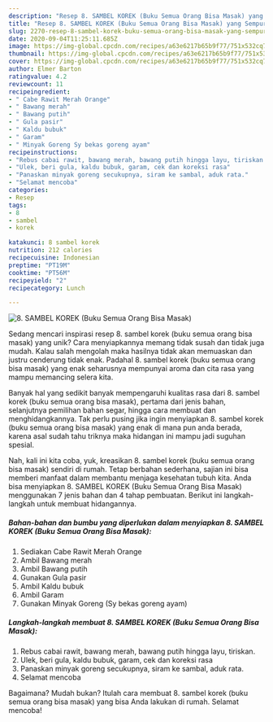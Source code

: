 ```yaml
---
description: "Resep 8. SAMBEL KOREK (Buku Semua Orang Bisa Masak) yang Sempurna"
title: "Resep 8. SAMBEL KOREK (Buku Semua Orang Bisa Masak) yang Sempurna"
slug: 2270-resep-8-sambel-korek-buku-semua-orang-bisa-masak-yang-sempurna
date: 2020-09-04T11:25:11.685Z
image: https://img-global.cpcdn.com/recipes/a63e6217b65b9f77/751x532cq70/8-sambel-korek-buku-semua-orang-bisa-masak-foto-resep-utama.jpg
thumbnail: https://img-global.cpcdn.com/recipes/a63e6217b65b9f77/751x532cq70/8-sambel-korek-buku-semua-orang-bisa-masak-foto-resep-utama.jpg
cover: https://img-global.cpcdn.com/recipes/a63e6217b65b9f77/751x532cq70/8-sambel-korek-buku-semua-orang-bisa-masak-foto-resep-utama.jpg
author: Elmer Barton
ratingvalue: 4.2
reviewcount: 11
recipeingredient:
- " Cabe Rawit Merah Orange"
- " Bawang merah"
- " Bawang putih"
- " Gula pasir"
- " Kaldu bubuk"
- " Garam"
- " Minyak Goreng Sy bekas goreng ayam"
recipeinstructions:
- "Rebus cabai rawit, bawang merah, bawang putih hingga layu, tiriskan."
- "Ulek, beri gula, kaldu bubuk, garam, cek dan koreksi rasa"
- "Panaskan minyak goreng secukupnya, siram ke sambal, aduk rata."
- "Selamat mencoba"
categories:
- Resep
tags:
- 8
- sambel
- korek

katakunci: 8 sambel korek 
nutrition: 212 calories
recipecuisine: Indonesian
preptime: "PT19M"
cooktime: "PT56M"
recipeyield: "2"
recipecategory: Lunch

---
```



![8. SAMBEL KOREK (Buku Semua Orang Bisa Masak)](https://img-global.cpcdn.com/recipes/a63e6217b65b9f77/751x532cq70/8-sambel-korek-buku-semua-orang-bisa-masak-foto-resep-utama.jpg)

Sedang mencari inspirasi resep 8. sambel korek (buku semua orang bisa masak) yang unik? Cara menyiapkannya memang tidak susah dan tidak juga mudah. Kalau salah mengolah maka hasilnya tidak akan memuaskan dan justru cenderung tidak enak. Padahal 8. sambel korek (buku semua orang bisa masak) yang enak seharusnya mempunyai aroma dan cita rasa yang mampu memancing selera kita.

Banyak hal yang sedikit banyak mempengaruhi kualitas rasa dari 8. sambel korek (buku semua orang bisa masak), pertama dari jenis bahan, selanjutnya pemilihan bahan segar, hingga cara membuat dan menghidangkannya. Tak perlu pusing jika ingin menyiapkan 8. sambel korek (buku semua orang bisa masak) yang enak di mana pun anda berada, karena asal sudah tahu triknya maka hidangan ini mampu jadi suguhan spesial.




Nah, kali ini kita coba, yuk, kreasikan 8. sambel korek (buku semua orang bisa masak) sendiri di rumah. Tetap berbahan sederhana, sajian ini bisa memberi manfaat dalam membantu menjaga kesehatan tubuh kita. Anda bisa menyiapkan 8. SAMBEL KOREK (Buku Semua Orang Bisa Masak) menggunakan 7 jenis bahan dan 4 tahap pembuatan. Berikut ini langkah-langkah untuk membuat hidangannya.

<!--inarticleads1-->

##### Bahan-bahan dan bumbu yang diperlukan dalam menyiapkan 8. SAMBEL KOREK (Buku Semua Orang Bisa Masak):

1. Sediakan  Cabe Rawit Merah Orange
1. Ambil  Bawang merah
1. Ambil  Bawang putih
1. Gunakan  Gula pasir
1. Ambil  Kaldu bubuk
1. Ambil  Garam
1. Gunakan  Minyak Goreng (Sy bekas goreng ayam)




<!--inarticleads2-->

##### Langkah-langkah membuat 8. SAMBEL KOREK (Buku Semua Orang Bisa Masak):

1. Rebus cabai rawit, bawang merah, bawang putih hingga layu, tiriskan.
1. Ulek, beri gula, kaldu bubuk, garam, cek dan koreksi rasa
1. Panaskan minyak goreng secukupnya, siram ke sambal, aduk rata.
1. Selamat mencoba




Bagaimana? Mudah bukan? Itulah cara membuat 8. sambel korek (buku semua orang bisa masak) yang bisa Anda lakukan di rumah. Selamat mencoba!
